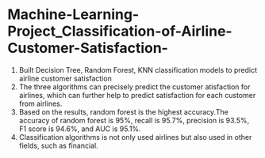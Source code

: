# Machine-Learning-Project_Classification-of-Airline-Customer-Satisfaction-
1. Built Decision Tree, Random Forest, KNN classification models to predict airline customer satisfaction
2. The three algorithms can precisely predict the customer atisfaction for airlines, which can further help to predict satisfaction for each customer from airlines.
3. Based on the results, random forest is the highest accuracy.The accuracy of random forest is 95%, recall is 95.7%, precision is 93.5%, F1 score is 94.6%, and AUC is 95.1%.
4. Classification algorithms is not only used airlines but also used in other fields, such as financial.





